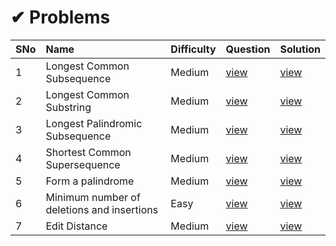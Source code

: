 # ✔ Problems

SNo | Name | Difficulty | Question | Solution |
----|:-----|------------|----------|----------|
1 | Longest Common Subsequence | Medium | [view](https://practice.geeksforgeeks.org/problems/longest-common-subsequence-1587115620/1) | [view](Longest%20Common%20Subsequence.cpp)
2 | Longest Common Substring | Medium | [view](https://practice.geeksforgeeks.org/problems/longest-common-substring1452/1) | [view](Longest%20Common%20Substring.cpp)
3 | Longest Palindromic Subsequence | Medium | [view](https://practice.geeksforgeeks.org/problems/longest-palindromic-subsequence-1612327878/1) | [view](Longest%20Palindromic%20Subsequence.cpp)
4 | Shortest Common Supersequence | Medium | [view](https://practice.geeksforgeeks.org/problems/shortest-common-supersequence0322/1) | [view](Shortest%20Common%20Supersequence.cpp)
5 | Form a palindrome | Medium | [view](https://practice.geeksforgeeks.org/problems/form-a-palindrome1455/1) | [view](Form%20a%20palindrome.cpp)
6 | Minimum number of deletions and insertions | Easy | [view](https://practice.geeksforgeeks.org/problems/minimum-number-of-deletions-and-insertions0209/1) | [view](Minimum%20number%20of%20deletions%20and%20insertions.cpp)
7 | Edit Distance | Medium | [view](https://practice.geeksforgeeks.org/problems/edit-distance3702/1) | [view](Edit%20Distance.cpp)